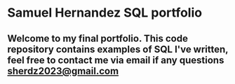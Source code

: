 # Samuel Hernandez SQL portfolio 
## Welcome to my final portfolio. This code repository contains examples of SQL I've written, feel free to contact me via email if any questions sherdz2023@gmail.com
